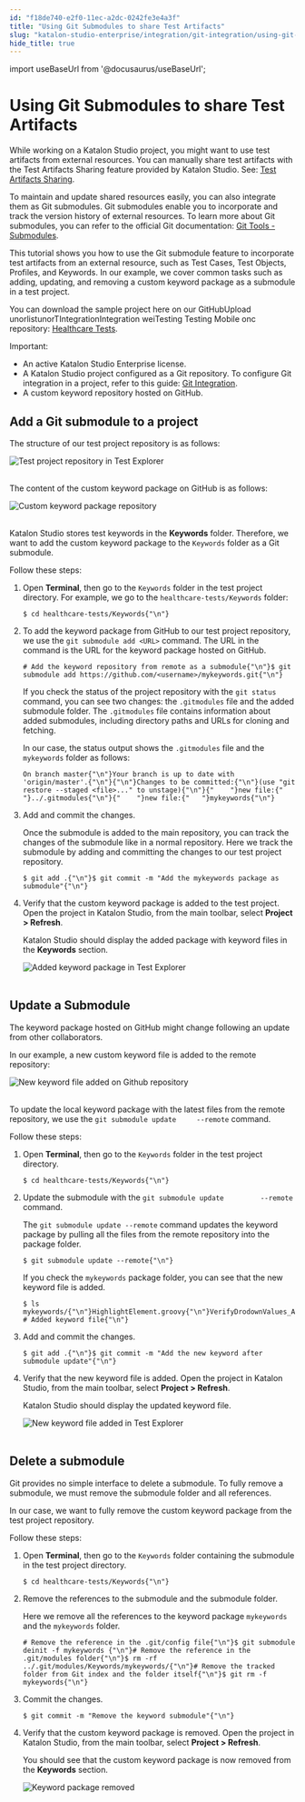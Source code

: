 ```yaml
---
id: "f18de740-e2f0-11ec-a2dc-0242fe3e4a3f"
title: "Using Git Submodules to share Test Artifacts"
slug: "katalon-studio-enterprise/integration/git-integration/using-git-submodules-to-share-test-artifacts"
hide_title: true
---
```

import useBaseUrl from '@docusaurus/useBaseUrl';


# <a id="id" class="anchor_top_offset"/><a id="ariaid-title1" class="anchor_top_offset"/>Using Git Submodules to share Test Artifacts

<p xmlns="http://www.w3.org/1999/xhtml" className="p">While working on a Katalon Studio project, you might want to use   test artifacts from external resources. You can manually share test   artifacts with the Test Artifacts Sharing feature provided by   Katalon Studio. See: <a className="xref" href="/docs/katalon-studio-enterprise/create-tests-and-projects/test-artifacts-sharing">Test     Artifacts Sharing</a>.</p> 
<p xmlns="http://www.w3.org/1999/xhtml" className="p">To maintain and update shared resources easily, you can also   integrate them as Git submodules. Git submodules enable you to   incorporate and track the version history of external resources. To   learn more about Git submodules, you can refer to the official Git   documentation: <a className="xref j-external-link" href="https://git-scm.com/book/en/v2/Git-Tools-Submodules" target="_blank">Git     Tools - Submodules</a>.</p> 
<p xmlns="http://www.w3.org/1999/xhtml" className="p">This tutorial shows you how to use the Git submodule feature to   incorporate test artifacts from an external resource, such as Test   Cases, Test Objects, Profiles, and Keywords. In our example, we   cover common tasks such as adding, updating, and removing a custom   keyword package as a submodule in a test project.</p> 
<p xmlns="http://www.w3.org/1999/xhtml" className="p">You can download the sample project here on our GitHubUpload unorlistunorTIntegrationIntegration weiTesting Testing Mobile onc   repository: <a className="xref j-external-link" href="https://github.com/katalon-studio-samples/healthcare-tests" target="_blank">Healthcare     Tests</a>.</p> 
<div xmlns="http://www.w3.org/1999/xhtml" className="note important note_important"><span className="note__title">Important:</span> 
  <ul className="ul"><li className="li">An active Katalon Studio Enterprise license.</li><li className="li">A Katalon Studio project configured as a Git repository. To
      configure Git integration in a project, refer to this guide: <a className="xref" href="/docs/katalon-studio-enterprise/integration/git-integration/git-integration#id_2">Git
        Integration</a>.</li><li className="li">A custom keyword repository hosted on GitHub.</li></ul>
</div>

## <a id="id_1" class="anchor_top_offset"/>Add a Git submodule to a project

<p xmlns="http://www.w3.org/1999/xhtml" className="p">The structure of our test project repository is as follows:</p> 
<p xmlns="http://www.w3.org/1999/xhtml" className="p">   <img className="image" src={useBaseUrl("https://github.com/katalon-studio/docs-images/raw/master/katalon-studio/docs/git-integration-submodules/KS-Test-Explorer.png")} width={400} alt="Test project repository in Test Explorer" /><br /><br /> </p> 
<p xmlns="http://www.w3.org/1999/xhtml" className="p">The content of the custom keyword package on GitHub is as   follows:</p> 
<p xmlns="http://www.w3.org/1999/xhtml" className="p">   <img className="image" src={useBaseUrl("https://github.com/katalon-studio/docs-images/raw/master/katalon-studio/docs/git-integration-submodules/KS-remote-repo-overview.png")} width={700} alt="Custom keyword package repository" /><br /><br /> </p> 
<p xmlns="http://www.w3.org/1999/xhtml" className="p">Katalon Studio stores test keywords in the   <strong className="ph b">Keywords</strong> folder. Therefore, we want to add the   custom keyword package to the <code className="ph codeph">Keywords</code> folder as a Git   submodule.</p> 
<p xmlns="http://www.w3.org/1999/xhtml" className="p">Follow these steps:</p> 
<ol xmlns="http://www.w3.org/1999/xhtml" className="ol"><li className="li">     <p className="p">Open <strong className="ph b">Terminal</strong>, then go to the       <code className="ph codeph">Keywords</code> folder in the test project directory. For       example, we go to the <code className="ph codeph">healthcare-tests/Keywords</code>       folder:</p>     <pre className="pre codeblock"><code>$ cd healthcare-tests/Keywords{"\n"}</code></pre>   </li><li className="li">     <p className="p">To add the keyword package from GitHub to our test project       repository, we use the <code className="ph codeph">git submodule add &lt;URL&gt;</code>       command. The URL in the command is the URL for the keyword package       hosted on GitHub.</p>     <pre className="pre codeblock"><code># Add the keyword repository from remote as a submodule{"\n"}$ git submodule add https://github.com/&lt;username&gt;/mykeywords.git{"\n"}</code></pre>     <p className="p">If you check the status of the project repository with the       <code className="ph codeph">git status</code> command, you can see two changes: the       <code className="ph codeph">.gitmodules</code> file and the added submodule folder. The       <code className="ph codeph">.gitmodules</code> file contains information about added       submodules, including directory paths and URLs for cloning and       fetching.</p>     <p className="p">In our case, the status output shows the       <code className="ph codeph">.gitmodules</code> file and the <code className="ph codeph">mykeywords</code>       folder as follows:</p>     <pre className="pre codeblock"><code>On branch master{"\n"}Your branch is up to date with 'origin/master'.{"\n"}{"\n"}Changes to be committed:{"\n"}(use "git restore --staged &lt;file&gt;..." to unstage){"\n"}{"    "}new file:{"   "}../.gitmodules{"\n"}{"    "}new file:{"   "}mykeywords{"\n"}</code></pre>   </li><li className="li">     <p className="p">Add and commit the changes.</p>     <p className="p">Once the submodule is added to the main repository, you can       track the changes of the submodule like in a normal repository.       Here we track the submodule by adding and committing the changes to       our test project repository.</p>     <pre className="pre codeblock"><code>$ git add .{"\n"}$ git commit -m "Add the mykeywords package as submodule"{"\n"}</code></pre>   </li><li className="li">     <p className="p">Verify that the custom keyword package is added to the test       project. Open the project in Katalon Studio, from the main toolbar,       select <strong className="ph b">Project &gt; Refresh</strong>.</p>     <p className="p">Katalon Studio should display the added package with keyword       files in the <strong className="ph b">Keywords</strong> section.</p>     <p className="p">       <img className="image" src={useBaseUrl("https://github.com/katalon-studio/docs-images/raw/master/katalon-studio/docs/git-integration-submodules/KS-Keywords-added-package.png")} width={500} alt="Added keyword package in Test Explorer" /><br /><br />     </p>   </li></ol> 

## <a id="id_2" class="anchor_top_offset"/>Update a Submodule

<p xmlns="http://www.w3.org/1999/xhtml" className="p">The keyword package hosted on GitHub might change following an   update from other collaborators.</p> 
<p xmlns="http://www.w3.org/1999/xhtml" className="p">In our example, a new custom keyword file is added to the remote   repository:</p> 
<p xmlns="http://www.w3.org/1999/xhtml" className="p">   <img className="image" src={useBaseUrl("https://github.com/katalon-studio/docs-images/raw/master/katalon-studio/docs/git-integration-submodules/KS-remote-repo-newly-added-file.png")} width={700} alt="New keyword file added on Github repository" /><br /><br /> </p> 
<p xmlns="http://www.w3.org/1999/xhtml" className="p">To update the local keyword package with the latest files from   the remote repository, we use the <code className="ph codeph">git submodule update     --remote</code> command.</p> 
<p xmlns="http://www.w3.org/1999/xhtml" className="p">Follow these steps:</p> 
<ol xmlns="http://www.w3.org/1999/xhtml" className="ol"><li className="li">     <p className="p">Open <strong className="ph b">Terminal</strong>, then go to the       <code className="ph codeph">Keywords</code> folder in the test project directory.</p>     <pre className="pre codeblock"><code>$ cd healthcare-tests/Keywords{"\n"}</code></pre>   </li><li className="li">     <p className="p">Update the submodule with the <code className="ph codeph">git submodule update         --remote</code> command.</p>     <p className="p">The <code className="ph codeph">git submodule update --remote</code> command updates       the keyword package by pulling all the files from the remote       repository into the package folder.</p>     <pre className="pre codeblock"><code>$ git submodule update --remote{"\n"}</code></pre>     <p className="p">If you check the <code className="ph codeph">mykeywords</code> package folder, you can       see that the new keyword file is added.</p>     <pre className="pre codeblock"><code>$ ls mykeywords/{"\n"}HighlightElement.groovy{"\n"}VerifyDrodownValues_AlphabeticalOrder.groovy{"\n"}VerifyExpectedAndActualOptionsInDropdown.groovy{"\n"}refreshBrowser.groovy # Added keyword file{"\n"}</code></pre>   </li><li className="li">     <p className="p">Add and commit the changes.</p>     <pre className="pre codeblock"><code>$ git add .{"\n"}$ git commit -m "Add the new keyword after submodule update"{"\n"}</code></pre>   </li><li className="li">     <p className="p">Verify that the new keyword file is added. Open the project in       Katalon Studio, from the main toolbar, select <strong className="ph b">Project &gt;         Refresh</strong>.</p>     <p className="p">Katalon Studio should display the updated keyword file.</p>     <p className="p">       <img className="image" src={useBaseUrl("https://github.com/katalon-studio/docs-images/raw/master/katalon-studio/docs/git-integration-submodules/KS-Keywords-updated-keyword.png")} width={500} alt="New keyword file added in Test Explorer" /><br /><br />     </p>   </li></ol> 

## <a id="id_3" class="anchor_top_offset"/>Delete a submodule

<p xmlns="http://www.w3.org/1999/xhtml" className="p">Git provides no simple interface to delete a submodule. To fully   remove a submodule, we must remove the submodule folder and all   references.</p> 
<p xmlns="http://www.w3.org/1999/xhtml" className="p">In our case, we want to fully remove the custom keyword package   from the test project repository.</p> 
<p xmlns="http://www.w3.org/1999/xhtml" className="p">Follow these steps:</p> 
<ol xmlns="http://www.w3.org/1999/xhtml" className="ol"><li className="li">     <p className="p">Open <strong className="ph b">Terminal</strong>, then go to the       <code className="ph codeph">Keywords</code> folder containing the submodule in the test       project directory.</p>     <pre className="pre codeblock"><code>$ cd healthcare-tests/Keywords{"\n"}</code></pre>   </li><li className="li">     <p className="p">Remove the references to the submodule and the submodule       folder.</p>     <p className="p">Here we remove all the references to the keyword package       <code className="ph codeph">mykeywords</code> and the <code className="ph codeph">mykeywords</code> folder.</p>     <pre className="pre codeblock"><code># Remove the reference in the .git/config file{"\n"}$ git submodule deinit -f mykeywords {"\n"}# Remove the reference in the .git/modules folder{"\n"}$ rm -rf ../.git/modules/Keywords/mykeywords/{"\n"}# Remove the tracked folder from Git index and the folder itself{"\n"}$ git rm -f mykeywords{"\n"}</code></pre>   </li><li className="li">     <p className="p">Commit the changes.</p>     <pre className="pre codeblock"><code>$ git commit -m "Remove the keyword submodule"{"\n"}</code></pre>   </li><li className="li">     <p className="p">Verify that the custom keyword package is removed. Open the       project in Katalon Studio, from the main toolbar, select       <strong className="ph b">Project &gt; Refresh</strong>.</p>     <p className="p">You should see that the custom keyword package is now removed       from the <strong className="ph b">Keywords</strong> section.</p>     <p className="p">       <img className="image" src={useBaseUrl("https://github.com/katalon-studio/docs-images/raw/master/katalon-studio/docs/git-integration-submodules/KS-Keywords-removed-package.png")} width={500} alt="Keyword package removed" /><br /><br />     </p>   </li></ol> 

